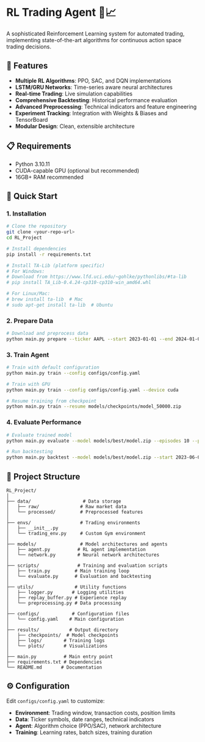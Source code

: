 # RL Trading Agent 🤖📈

A sophisticated Reinforcement Learning system for automated trading, implementing state-of-the-art algorithms for continuous action space trading decisions.

## 🎯 Features

- **Multiple RL Algorithms**: PPO, SAC, and DQN implementations
- **LSTM/GRU Networks**: Time-series aware neural architectures
- **Real-time Trading**: Live simulation capabilities
- **Comprehensive Backtesting**: Historical performance evaluation
- **Advanced Preprocessing**: Technical indicators and feature engineering
- **Experiment Tracking**: Integration with Weights & Biases and TensorBoard
- **Modular Design**: Clean, extensible architecture

## 📋 Requirements

- Python 3.10.11
- CUDA-capable GPU (optional but recommended)
- 16GB+ RAM recommended

## 🚀 Quick Start

### 1. Installation

```bash
# Clone the repository
git clone <your-repo-url>
cd RL_Project

# Install dependencies
pip install -r requirements.txt

# Install TA-Lib (platform specific)
# For Windows:
# Download from https://www.lfd.uci.edu/~gohlke/pythonlibs/#ta-lib
# pip install TA_Lib-0.4.24-cp310-cp310-win_amd64.whl

# For Linux/Mac:
# brew install ta-lib  # Mac
# sudo apt-get install ta-lib  # Ubuntu
```

### 2. Prepare Data

```bash
# Download and preprocess data
python main.py prepare --ticker AAPL --start 2023-01-01 --end 2024-01-01
```

### 3. Train Agent

```bash
# Train with default configuration
python main.py train --config configs/config.yaml

# Train with GPU
python main.py train --config configs/config.yaml --device cuda

# Resume training from checkpoint
python main.py train --resume models/checkpoints/model_50000.zip
```

### 4. Evaluate Performance

```bash
# Evaluate trained model
python main.py evaluate --model models/best/model.zip --episodes 10 --plot

# Run backtesting
python main.py backtest --model models/best/model.zip --start 2023-06-01 --end 2023-12-31
```

## 📁 Project Structure

```
RL_Project/
│
├── data/                   # Data storage
│   ├── raw/               # Raw market data
│   └── processed/         # Preprocessed features
│
├── envs/                  # Trading environments
│   ├── __init__.py
│   └── trading_env.py     # Custom Gym environment
│
├── models/                # Model architectures and agents
│   ├── agent.py          # RL agent implementation
│   └── network.py        # Neural network architectures
│
├── scripts/              # Training and evaluation scripts
│   ├── train.py         # Main training loop
│   └── evaluate.py      # Evaluation and backtesting
│
├── utils/               # Utility functions
│   ├── logger.py       # Logging utilities
│   ├── replay_buffer.py # Experience replay
│   └── preprocessing.py # Data processing
│
├── configs/            # Configuration files
│   └── config.yaml    # Main configuration
│
├── results/           # Output directory
│   ├── checkpoints/  # Model checkpoints
│   ├── logs/        # Training logs
│   └── plots/       # Visualizations
│
├── main.py          # Main entry point
├── requirements.txt # Dependencies
└── README.md       # Documentation
```

## ⚙️ Configuration

Edit `configs/config.yaml` to customize:

- **Environment**: Trading window, transaction costs, position limits
- **Data**: Ticker symbols, date ranges, technical indicators
- **Agent**: Algorithm choice (PPO/SAC), network architecture
- **Training**: Learning rates, batch sizes, training duration